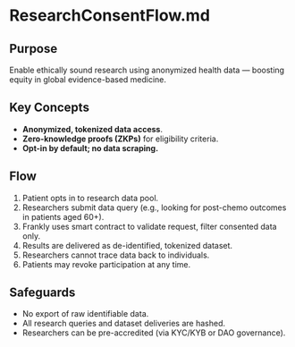 # ResearchConsentFlow.md

## Purpose
Enable ethically sound research using anonymized health data — boosting equity in global evidence-based medicine.

## Key Concepts
- **Anonymized, tokenized data access**.
- **Zero-knowledge proofs (ZKPs)** for eligibility criteria.
- **Opt-in by default; no data scraping.**

## Flow
1. Patient opts in to research data pool.
2. Researchers submit data query (e.g., looking for post-chemo outcomes in patients aged 60+).
3. Frankly uses smart contract to validate request, filter consented data only.
4. Results are delivered as de-identified, tokenized dataset.
5. Researchers cannot trace data back to individuals.
6. Patients may revoke participation at any time.

## Safeguards
- No export of raw identifiable data.
- All research queries and dataset deliveries are hashed.
- Researchers can be pre-accredited (via KYC/KYB or DAO governance).
